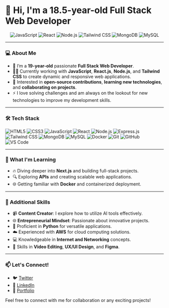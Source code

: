 # 👋 Hi, I'm a 18.5-year-old Full Stack Web Developer

<p align="center">
  <img src="https://img.shields.io/badge/JavaScript-F7DF1E?style=for-the-badge&logo=javascript&logoColor=black" alt="JavaScript" />
  <img src="https://img.shields.io/badge/React-61DAFB?style=for-the-badge&logo=react&logoColor=black" alt="React" />
  <img src="https://img.shields.io/badge/Node.js-339933?style=for-the-badge&logo=nodedotjs&logoColor=white" alt="Node.js" />
  <img src="https://img.shields.io/badge/Tailwind_CSS-38B2AC?style=for-the-badge&logo=tailwind-css&logoColor=white" alt="Tailwind CSS" />
  <img src="https://img.shields.io/badge/MongoDB-4EA94B?style=for-the-badge&logo=mongodb&logoColor=white" alt="MongoDB" />
  <img src="https://img.shields.io/badge/MySQL-4479A1?style=for-the-badge&logo=mysql&logoColor=white" alt="MySQL" />
</p>

---

### 💻 About Me

- 🌱 I’m a **19-year-old** passionate **Full Stack Web Developer**.
- 👨‍💻 Currently working with **JavaScript**, **React.js**, **Node.js**, and **Tailwind CSS** to create dynamic and responsive web applications.
- 🚀 Interested in **open-source contributions**, **learning new technologies**, and **collaborating on projects**.
- ⚡ I love solving challenges and am always on the lookout for new technologies to improve my development skills.

---

### 🛠️ Tech Stack

<p>
  <img src="https://img.shields.io/badge/HTML5-E34F26?style=for-the-badge&logo=html5&logoColor=white" alt="HTML5" />
  <img src="https://img.shields.io/badge/CSS3-1572B6?style=for-the-badge&logo=css3&logoColor=white" alt="CSS3" />
  <img src="https://img.shields.io/badge/JavaScript-F7DF1E?style=for-the-badge&logo=javascript&logoColor=black" alt="JavaScript" />
  <img src="https://img.shields.io/badge/React-61DAFB?style=for-the-badge&logo=react&logoColor=black" alt="React" />
  <img src="https://img.shields.io/badge/Node.js-339933?style=for-the-badge&logo=nodedotjs&logoColor=white" alt="Node.js" />
  <img src="https://img.shields.io/badge/Express.js-404D59?style=for-the-badge&logo=express&logoColor=white" alt="Express.js" />
  <img src="https://img.shields.io/badge/Tailwind_CSS-38B2AC?style=for-the-badge&logo=tailwind-css&logoColor=white" alt="Tailwind CSS" />
  <img src="https://img.shields.io/badge/MongoDB-4EA94B?style=for-the-badge&logo=mongodb&logoColor=white" alt="MongoDB" />
  <img src="https://img.shields.io/badge/MySQL-4479A1?style=for-the-badge&logo=mysql&logoColor=white" alt="MySQL" />
  <img src="https://img.shields.io/badge/Docker-2496ED?style=for-the-badge&logo=docker&logoColor=white" alt="Docker" />
  <img src="https://img.shields.io/badge/Git-F05032?style=for-the-badge&logo=git&logoColor=white" alt="Git" />
  <img src="https://img.shields.io/badge/GitHub-181717?style=for-the-badge&logo=github&logoColor=white" alt="GitHub" />
  <img src="https://img.shields.io/badge/VS_Code-007ACC?style=for-the-badge&logo=visual-studio-code&logoColor=white" alt="VS Code" />
</p>

---

### 🌱 What I'm Learning

- 🔥 Diving deeper into **Next.js** and building full-stack projects.
- 🔍 Exploring **APIs** and creating scalable web applications.
- 🌐 Getting familiar with **Docker** and containerized deployment.

---

### 🎥 Additional Skills

- 📹 **Content Creator**: I explore how to utilize AI tools effectively.
- 🌐 **Entrepreneurial Mindset**: Passionate about innovative projects.
- 🐍 Proficient in **Python** for versatile applications.
- ☁️ Experienced with **AWS** for cloud computing solutions.
- 💻 Knowledgeable in **Internet and Networking** concepts.
- 🎨 Skills in **Video Editing**, **UX/UI Design**, and **Figma**.

---

### 📫 Let's Connect!

- 🐦 [Twitter](https://twitter.com/)
- 💼 [LinkedIn](https://www.linkedin.com/)
- 📝 [Portfolio](https://wwww.netlify.app/)

Feel free to connect with me for collaboration or any exciting projects!
